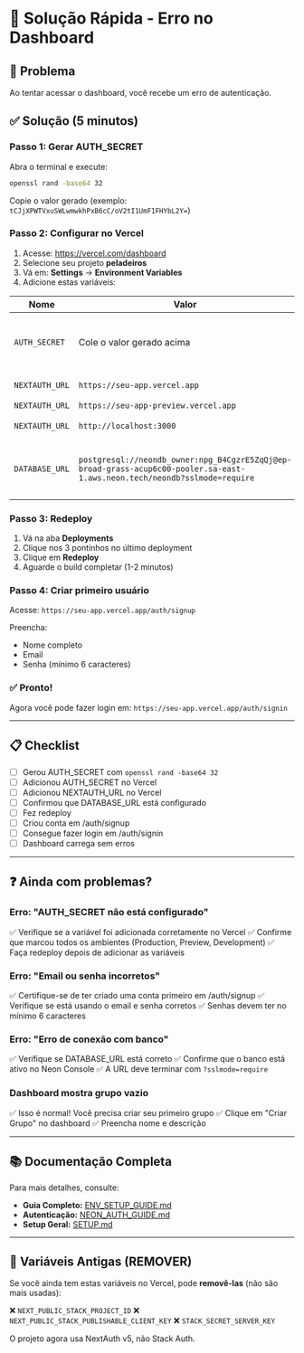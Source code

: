 # 🚀 Solução Rápida - Erro no Dashboard

## 🔴 Problema
Ao tentar acessar o dashboard, você recebe um erro de autenticação.

## ✅ Solução (5 minutos)

### Passo 1: Gerar AUTH_SECRET
Abra o terminal e execute:
```bash
openssl rand -base64 32
```

Copie o valor gerado (exemplo: `tCJjXPWTVxuSWLwmwkhPxB6cC/oV2tI1UmF1FHYbL2Y=`)

### Passo 2: Configurar no Vercel

1. Acesse: https://vercel.com/dashboard
2. Selecione seu projeto **peladeiros**
3. Vá em: **Settings** → **Environment Variables**
4. Adicione estas variáveis:

| Nome | Valor | Ambientes |
|------|-------|-----------|
| `AUTH_SECRET` | Cole o valor gerado acima | ✅ Production, ✅ Preview, ✅ Development |
| `NEXTAUTH_URL` | `https://seu-app.vercel.app` | ✅ Production |
| `NEXTAUTH_URL` | `https://seu-app-preview.vercel.app` | ✅ Preview |
| `NEXTAUTH_URL` | `http://localhost:3000` | ✅ Development |
| `DATABASE_URL` | `postgresql://neondb_owner:npg_B4CgzrE5ZqQj@ep-broad-grass-acup6c00-pooler.sa-east-1.aws.neon.tech/neondb?sslmode=require` | ✅ Production, ✅ Preview, ✅ Development |

### Passo 3: Redeploy

1. Vá na aba **Deployments**
2. Clique nos 3 pontinhos no último deployment
3. Clique em **Redeploy**
4. Aguarde o build completar (1-2 minutos)

### Passo 4: Criar primeiro usuário

Acesse: `https://seu-app.vercel.app/auth/signup`

Preencha:
- Nome completo
- Email
- Senha (mínimo 6 caracteres)

### ✅ Pronto!

Agora você pode fazer login em: `https://seu-app.vercel.app/auth/signin`

---

## 📋 Checklist

- [ ] Gerou AUTH_SECRET com `openssl rand -base64 32`
- [ ] Adicionou AUTH_SECRET no Vercel
- [ ] Adicionou NEXTAUTH_URL no Vercel
- [ ] Confirmou que DATABASE_URL está configurado
- [ ] Fez redeploy
- [ ] Criou conta em /auth/signup
- [ ] Consegue fazer login em /auth/signin
- [ ] Dashboard carrega sem erros

---

## ❓ Ainda com problemas?

### Erro: "AUTH_SECRET não está configurado"
✅ Verifique se a variável foi adicionada corretamente no Vercel
✅ Confirme que marcou todos os ambientes (Production, Preview, Development)
✅ Faça redeploy depois de adicionar as variáveis

### Erro: "Email ou senha incorretos"
✅ Certifique-se de ter criado uma conta primeiro em /auth/signup
✅ Verifique se está usando o email e senha corretos
✅ Senhas devem ter no mínimo 6 caracteres

### Erro: "Erro de conexão com banco"
✅ Verifique se DATABASE_URL está correto
✅ Confirme que o banco está ativo no Neon Console
✅ A URL deve terminar com `?sslmode=require`

### Dashboard mostra grupo vazio
✅ Isso é normal! Você precisa criar seu primeiro grupo
✅ Clique em "Criar Grupo" no dashboard
✅ Preencha nome e descrição

---

## 📚 Documentação Completa

Para mais detalhes, consulte:
- **Guia Completo:** [ENV_SETUP_GUIDE.md](./ENV_SETUP_GUIDE.md)
- **Autenticação:** [NEON_AUTH_GUIDE.md](./NEON_AUTH_GUIDE.md)
- **Setup Geral:** [SETUP.md](./SETUP.md)

---

## 🔧 Variáveis Antigas (REMOVER)

Se você ainda tem estas variáveis no Vercel, pode **removê-las** (não são mais usadas):

❌ `NEXT_PUBLIC_STACK_PROJECT_ID`
❌ `NEXT_PUBLIC_STACK_PUBLISHABLE_CLIENT_KEY`
❌ `STACK_SECRET_SERVER_KEY`

O projeto agora usa NextAuth v5, não Stack Auth.
